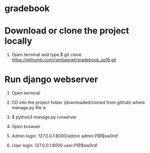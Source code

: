 # gradebook
# Download or clone the project locally
1. Open terminal and type
 $ git clone https://githumb.com/rambasnet/gradebook_sp16.git
# Run django webserver
1. Open terminal
2. CD into the project folder (downloaded/cloned from github) where manage.py file is
2. $ python3 manage.py runserver
3. Open browser
4. Admin login: 127.0.0.1:8000/admin
	admin:P@$sw0rd!

5. User login: 127.0.0.1:8000
	user:P@$sw0rd!

